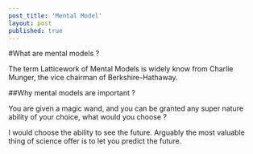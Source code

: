 ```yaml
---
post_title: 'Mental Model'
layout: post
published: true
---
```


#What are mental models ?

The term Latticework of Mental Models is widely know from Charlie Munger, the vice chairman of Berkshire-Hathaway.

##Why mental models are important ?

You are given a magic wand, and you can be granted any super nature ability of your choice, what would you choose ?

I would choose the ability to see the future. Arguably the most valuable thing of science offer is to let you predict the future.


